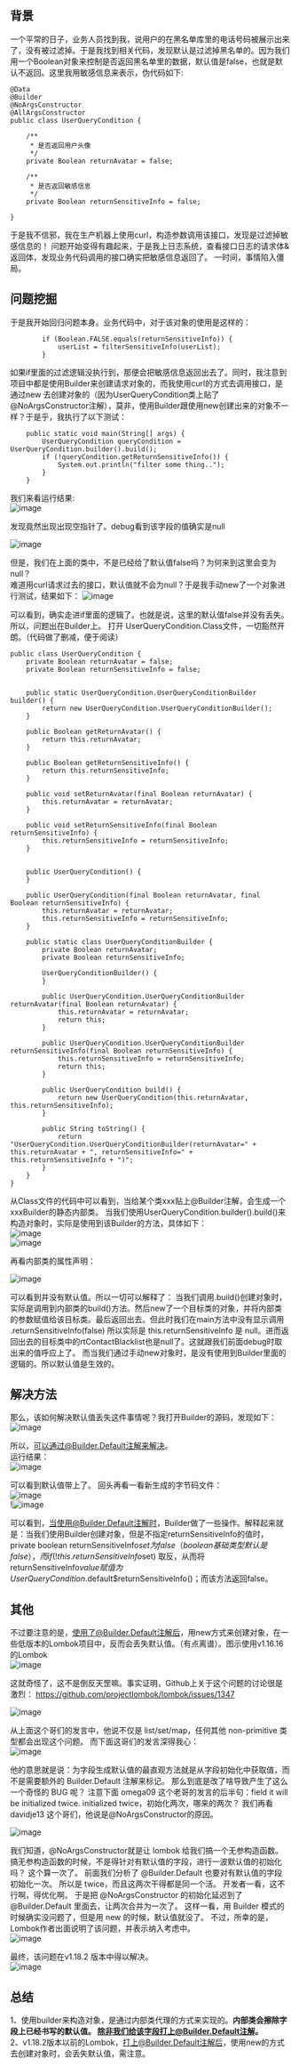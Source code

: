 ## 背景
一个平常的日子，业务人员找到我，说用户的在黑名单库里的电话号码被展示出来了，没有被过滤掉。于是我找到相关代码，发现默认是过滤掉黑名单的。因为我们用一个Boolean对象来控制是否返回黑名单里的数据，默认值是false，也就是默认不返回。这里我用敏感信息来表示，伪代码如下:
```
@Data
@Builder
@NoArgsConstructor
@AllArgsConstructor
public class UserQueryCondition {

	/**
	 * 是否返回用户头像
	 */
	private Boolean returnAvatar = false;

	/**
	 * 是否返回敏感信息
	 */
	private Boolean returnSensitiveInfo = false;

}
```
于是我不信邪，我在生产机器上使用curl，构造参数调用该接口，发现是过滤掉敏感信息的！
问题开始变得有趣起来，于是我上日志系统，查看接口日志的请求体&返回体，发现业务代码调用的接口确实把敏感信息返回了。
一时间，事情陷入僵局。

## 问题挖掘
于是我开始回归问题本身。业务代码中，对于该对象的使用是这样的：
```
		if (Boolean.FALSE.equals(returnSensitiveInfo)) {
			userList = filterSensitiveInfo(userList);
		}
```
如果if里面的过滤逻辑没执行到，那便会把敏感信息返回出去了。同时，我注意到项目中都是使用Builder来创建请求对象的，而我使用curl的方式去调用接口，是通过new 去创建对象的（因为UserQueryCondition类上贴了@NoArgsConstructor注解），莫非，使用Builder跟使用new创建出来的对象不一样？于是乎，我执行了以下测试：
```
	public static void main(String[] args) {
		UserQueryCondition queryCondition = UserQueryCondition.builder().build();
		if (!queryCondition.getReturnSensitiveInfo()) {
			System.out.println("filter some thing..");
		}
	}
```

我们来看运行结果:  
![image](https://github.com/jmilktea/jtea/blob/master/%E9%97%AE%E9%A2%98%E6%8E%92%E6%9F%A5/images/builder1.png)    

发现竟然出现出现空指针了。debug看到该字段的值确实是null    

![image](https://github.com/jmilktea/jtea/blob/master/%E9%97%AE%E9%A2%98%E6%8E%92%E6%9F%A5/images/Builder2.png)    

但是，我们在上面的类中，不是已经给了默认值false吗？为何来到这里会变为null？  
难道用curl请求过去的接口，默认值就不会为null？于是我手动new了一个对象进行测试，结果如下：
![image](https://github.com/jmilktea/jtea/blob/master/%E9%97%AE%E9%A2%98%E6%8E%92%E6%9F%A5/images/Builder3.png)   

可以看到，确实走进if里面的逻辑了。也就是说，这里的默认值false并没有丢失。
所以，问题出在Builder上。
打开 UserQueryCondition.Class文件，一切豁然开朗。（代码做了删减，便于阅读）  
```
public class UserQueryCondition {
    private Boolean returnAvatar = false;
    private Boolean returnSensitiveInfo = false;


    public static UserQueryCondition.UserQueryConditionBuilder builder() {
        return new UserQueryCondition.UserQueryConditionBuilder();
    }

    public Boolean getReturnAvatar() {
        return this.returnAvatar;
    }

    public Boolean getReturnSensitiveInfo() {
        return this.returnSensitiveInfo;
    }

    public void setReturnAvatar(final Boolean returnAvatar) {
        this.returnAvatar = returnAvatar;
    }

    public void setReturnSensitiveInfo(final Boolean returnSensitiveInfo) {
        this.returnSensitiveInfo = returnSensitiveInfo;
    }


    public UserQueryCondition() {
    }

    public UserQueryCondition(final Boolean returnAvatar, final Boolean returnSensitiveInfo) {
        this.returnAvatar = returnAvatar;
        this.returnSensitiveInfo = returnSensitiveInfo;
    }

    public static class UserQueryConditionBuilder {
        private Boolean returnAvatar;
        private Boolean returnSensitiveInfo;

        UserQueryConditionBuilder() {
        }

        public UserQueryCondition.UserQueryConditionBuilder returnAvatar(final Boolean returnAvatar) {
            this.returnAvatar = returnAvatar;
            return this;
        }

        public UserQueryCondition.UserQueryConditionBuilder returnSensitiveInfo(final Boolean returnSensitiveInfo) {
            this.returnSensitiveInfo = returnSensitiveInfo;
            return this;
        }

        public UserQueryCondition build() {
            return new UserQueryCondition(this.returnAvatar, this.returnSensitiveInfo);
        }

        public String toString() {
            return "UserQueryCondition.UserQueryConditionBuilder(returnAvatar=" + this.returnAvatar + ", returnSensitiveInfo=" + this.returnSensitiveInfo + ")";
        }
    }
}

```
从Class文件的代码中可以看到，当给某个类xxx贴上@Builder注解，会生成一个xxxBuilder的静态内部类。
当我们使用UserQueryCondition.builder().build()来构造对象时，实际是使用到该Builder的方法，具体如下：  
![image](https://github.com/jmilktea/jtea/blob/master/%E9%97%AE%E9%A2%98%E6%8E%92%E6%9F%A5/images/Builder4.png)    
![image](https://github.com/jmilktea/jtea/blob/master/%E9%97%AE%E9%A2%98%E6%8E%92%E6%9F%A5/images/Builder5.png)    

再看内部类的属性声明：    

![image](https://github.com/jmilktea/jtea/blob/master/%E9%97%AE%E9%A2%98%E6%8E%92%E6%9F%A5/images/Builder6.png)     

可以看到并没有默认值。所以一切可以解释了：
当我们调用.build()创建对象时，实际是调用到内部类的build()方法。然后new了一个目标类的对象，并将内部类的参数赋值给该目标类。最后返回出去。但此时我们在main方法中没有显示调用
.returnSensitiveInfo(false) 所以实际是 this.returnSensitiveInfo 是 null。进而返回出去的目标类中的rtContactBlacklist也是null了。这就跟我们前面debug时取出来的值呼应上了。
而当我们通过手动new对象时，是没有使用到Builder里面的逻辑的。所以默认值是生效的。  

## 解决方法
那么，该如何解决默认值丢失这件事情呢？我打开Builder的源码，发现如下：  
![image](https://github.com/jmilktea/jtea/blob/master/%E9%97%AE%E9%A2%98%E6%8E%92%E6%9F%A5/images/Builder7.png)     

所以，可以通过@Builder.Default注解来解决。  
运行结果：  
![image](https://github.com/jmilktea/jtea/blob/master/%E9%97%AE%E9%A2%98%E6%8E%92%E6%9F%A5/images/Builder8.png)    

可以看到默认值带上了。
回头再看一看新生成的字节码文件：  
![image](https://github.com/jmilktea/jtea/blob/master/%E9%97%AE%E9%A2%98%E6%8E%92%E6%9F%A5/images/Builder9.png)  
!![image](https://github.com/jmilktea/jtea/blob/master/%E9%97%AE%E9%A2%98%E6%8E%92%E6%9F%A5/images/Builder10.png)    

可以看到，当使用@Builder.Default注解时，Builder做了一些操作。解释起来就是：当我们使用Builder创建对象，但是不指定returnSensitiveInfo的值时，private boolean returnSensitiveInfo$set为false（boolean基础类型默认是false），而 if (!this.returnSensitiveInfo$set) 取反，从而将returnSensitiveInfo$value 赋值为UserQueryCondition.$default$returnSensitiveInfo()；而该方法返回false。

## 其他
不过要注意的是，使用了@Builder.Default注解后，用new方式来创建对象，在一些低版本的Lombok项目中，反而会丢失默认值。（有点离谱）。图示使用v1.16.16的Lombok  
![image](https://github.com/jmilktea/jtea/blob/master/%E9%97%AE%E9%A2%98%E6%8E%92%E6%9F%A5/images/Builder11.png)    

这就奇怪了，这不是倒反天罡嘛。事实证明，Github上关于这个问题的讨论很是激烈：
https://github.com/projectlombok/lombok/issues/1347  

![image](https://github.com/jmilktea/jtea/blob/master/%E9%97%AE%E9%A2%98%E6%8E%92%E6%9F%A5/images/Builder12.png)  

从上面这个哥们的发言中，他说不仅是 list/set/map，任何其他 non-primitive 类型都会出现这个问题。
而下面这哥们的发言深得我心：  
![image](https://github.com/jmilktea/jtea/blob/master/%E9%97%AE%E9%A2%98%E6%8E%92%E6%9F%A5/images/Builder13.png)    

他的意思就是说：为字段生成默认值的最直观方法就是从字段初始化中获取值，而不是需要额外的 Builder.Default 注解来标记。
那么到底是改了啥导致产生了这么一个奇怪的 BUG 呢？
注意下面 omega09 这个老哥的发言的后半句：field it will be initialized twice.
initialized twice，初始化两次，哪来的两次？
我们再看davidje13 这个哥们，他说是@NoArgsConstructor的原因。  

![image](https://github.com/jmilktea/jtea/blob/master/%E9%97%AE%E9%A2%98%E6%8E%92%E6%9F%A5/images/Builder14.png)  

我们知道，@NoArgsConstructor就是让 lombok 给我们搞一个无参构造函数。
搞无参构造函数的时候，不是得针对有默认值的字段，进行一波默认值的初始化吗？
这个算一次了。
前面我们分析了 @Builder.Default 也要对有默认值的字段初始化一次。
所以是 twice，而且这两次干得都是同一个活。
开发者一看，这不行啊，得优化啊。
于是把 @NoArgsConstructor 的初始化延迟到了 @Builder.Default 里面去，让两次合并为一次了。
这样一看，用 Builder 模式的时候确实没问题了，但是用 new 的时候，默认值就没了。
不过，所幸的是，Lombok作者出面说明了该问题，并表示纳入考虑中。  
![image](https://github.com/jmilktea/jtea/blob/master/%E9%97%AE%E9%A2%98%E6%8E%92%E6%9F%A5/images/Builder15.png)  
  
最终，该问题在v1.18.2 版本中得以解决。  
![image](https://github.com/jmilktea/jtea/blob/master/%E9%97%AE%E9%A2%98%E6%8E%92%E6%9F%A5/images/Builder16.png)  

## 总结
1、使用builder来构造对象，是通过内部类代理的方式来实现的。**内部类会擦除字段上已经书写的默认值。
除非我们给该字段打上@Builder.Default注解。**  
2、v1.18.2版本以前的Lombok，打上@Builder.Default注解后，使用new的方式去创建对象时，会丢失默认值，需注意。


